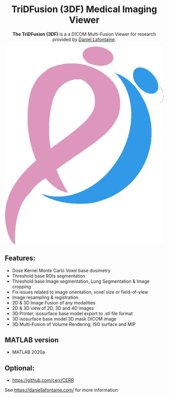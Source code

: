 
<div align="center">
  <h1>TriDFusion (3DF) Medical Imaging Viewer</h1>
  <p><strong>The TriDFusion (3DF)</strong> is a a DICOM Multi-Fusion Viewer for research provided by <a href="https://daniellafontaine.com/">Daniel Lafontaine</a>.</p>
</div>

![TriDFusion (3DF)](logo.png)

## Features:

* Dose Kernel Monte Carlo Voxel base dosimetry 
* Threshold base ROIs segmentation
* Threshold base Image segmentation, Lung Segmentation & Image cropping
* Fix issues related to image orientation, voxel size or field-of-view
* Image resampling & registration
* 2D & 3D Image Fusion of any modalities
* 2D & 3D view of 2D, 3D and 4D images
* 3D Printer, isosurface base model export to .stl file format
* 3D isosurface base model 3D mask DICOM image
* 3D Multi-Fusion of Volume Rendering, ISO surface and MIP

## MATLAB version

* MATLAB 2020a

## Optional:

* https://github.com/cerr/CERR

See https://daniellafontaine.com/ for more information

